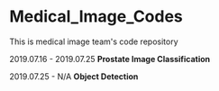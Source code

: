 # Medical_Image_Codes
This is medical image team's code repository

2019.07.16 - 2019.07.25   **Prostate Image Classification**

2019.07.25 - N/A               **Object Detection**


